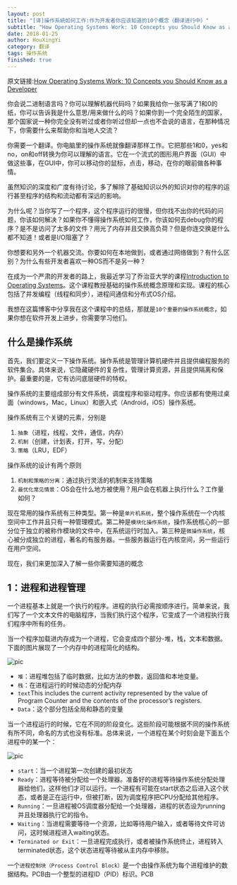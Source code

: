 ```yaml
---
layout: post
title: "[译]操作系統如何工作:作为开发者你应该知道的10个概念（翻译进行中）"
subtitle: "How Operating Systems Work: 10 Concepts you Should Know as a Developer"
date: 2018-01-25
author: HouXingYi
category: 翻译
tags: 操作系统
finished: true
---
```


原文链接:[How Operating Systems Work: 10 Concepts you Should Know as a Developer](https://codeburst.io/how-operating-systems-work-10-concepts-you-should-know-as-a-developer-8d63bb38331f)

你会说二进制语言吗？你可以理解机器代码吗？如果我给你一张写满了1和0的纸，你可以告诉我是什么意思/用来做什么的吗？如果你到一个完全陌生的国家，那个国家说一种你完全没有听过或者你听过但却一点也不会说的语言，在那种情况下，你需要什么来帮助你和当地人交流？

你需要一个翻译。你电脑里的操作系统就像翻译那样工作。它把那些1和0，yes和no，on和off转换为你可以理解的语言。它在一个流式的图形用户界面（GUI）中做这些事，在GUI中，你可以移动你的鼠标，点击，移动，在你的眼前做各种事情。

虽然知识的深度和广度有待讨论，多了解除了基础知识以外的知识对你的程序的运行甚至程序的结构和流动都有深远的影响。

为什么呢？当你写了一个程序，这个程序运行的很慢，但你找不出你的代码的问题，你该如何解决？如果你不懂得操作系统如何工作，你该如何去debug你的程序？是不是访问了太多的文件？用光了内存并且交换高负荷？但是你连交换是什么都不知道！或者是I/O阻塞了？

你想要和另外一个机器交流。你要如何在本地做到，或者通过网络做到？有什么区别？为什么有些开发者喜欢一种OS而不是另一种？

在成为一个严肃的开发者的路上，我最近学习了乔治亚大学的课程[Introduction to Operating Systems](https://cn.udacity.com/course/introduction-to-operating-systems--ud923)。这个课程教授基础的操作系统概念原理和实现。课程的核心包括了并发编程（线程和同步），进程间通信和分布式OS介绍。

我想在这篇博客中分享我在这个课程中的总结，那就是`10个重要的操作系统概念`，如果你想在软件开发上进步，你需要学习他们。

## 什么是操作系统

首先，我们要定义一下操作系统。操作系统是管理计算机硬件并且提供编程服务的软件集合。具体来说，它隐藏硬件的复杂性，管理计算资源，并且提供隔离和保护。最重要的是，它有访问底层硬件的特权。

操作系统的主要组成部分有文件系统，调度程序和驱动程序。你应该都有使用过桌面（windows，Mac，Linux）和嵌入式（Android，iOS）操作系统。

操作系统有三个关键的元素，分别是
1. `抽象`（进程，线程，文件，通信，内存）
2. `机制`（创建，计划表，打开，写，分配）
3. `策略`（LRU，EDF）

操作系统的设计有两个原则
1. `机制和策略的分离`：通过执行灵活的机制来支持策略
2. `最优化常见情景`：OS会在什么地方被使用？用户会在机器上执行什么？工作量如何？

现在常用的操作系统有三种类型。第一种是`单片机系统`，整个操作系统在一个内核空间中工作并且只有一种管理模式。第二种是`模块化操作系统`，操作系统核心的一部分位于独立的被称作模块的文件中，在系统运行时加入。第三种是`微操作系统`，核心被分成独立的进程，著名的有服务器。一些服务器运行在内核空间，另一些运行在用户空间。

现在，我们来更加深入了解一些你需要知道的概念

## 1：进程和进程管理

一个进程基本上就是一个执行的程序。进程的执行必需按顺序进行。简单来说，我们写了一个文本文件的电脑程序，当我们执行这个程序，它变成了一个进程执行我们程序中所有的任务。

当一个程序加载进内存成为一个进程，它会变成四个部分-堆，栈，文本和数据。下面的图片展现了一个内存中的进程简化的结构。

![pic](https://cdn-images-1.medium.com/max/1600/1*pplsGMeRKFcc0IHr1j3YwA.jpeg)

* `堆`：进程堆包括了临时数据，比如方法的参数，返回值和本地变量。
* `栈`：在进程运行的时候动态的分配内存
* `text`This includes the current activity represented by the value of Program Counter and the contents of the processor’s registers.
* `Data`：这个部分包括全局和静态的变量

当一个进程运行的时候，它在不同的阶段变化。这些阶段可能根据不同的操作系统有所不同，命名的方式也没有标准。总体来说，一个进程在某个时刻会是下面五个进程中的某一个：

![pic](https://cdn-images-1.medium.com/max/1600/1*KTbvb5KA501gYqsfv39k6Q.jpeg)

* `start`：当一个进程第一次创建的最初状态
* `Ready`：进程等待被分配给一个处理器。准备好的进程等待操作系统分配处理器给他们，这样他们才可以运行。一个进程有可能在start状态之后进入这个状态，或者是正在运行中，但被打断，因为调度程序把CPU分配给其他程序。
* `Running`：一旦进程被OS调度器分配给一个处理器，进程的状态设为running并且处理器执行它的指令。
* `Waiting`：当进程需要等待一个资源，比如等待用户输入，或者等待文件可访问，这时候进程进入waiting状态。
* `Terminated or Exit`：一旦进程完成执行，或者被操作系统终止，进程转入terminated状态，这个状态进程等待被从主内存中移除。

一个`进程控制块（Process Control Block）`是一个由操作系统为每个进程维护的数据结构。PCB由一个整型的进程ID（PID）标识。PCB


